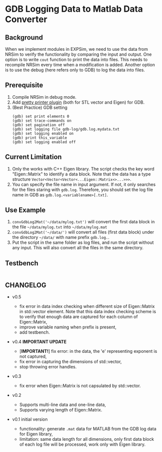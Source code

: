 # GDB Logging Data to Matlab Data Converter

## Background

When we implement modules in EXPSim, we need to use the data from NRSim to verify the functionality by comparing the input and output. One option is to write `cout` function to print the data into files. This needs to recompile NRSim every time when a modification is added. Another option is to use the debug (here refers only to GDB) to log the data into files.

## Prerequisite

1. Compile NRSim in debug mode.
2. Add [pretty printer plugin](https://gitlab.com/libeigen/eigen/-/tree/master/debug/gdb?ref_type=heads) (both for STL vector and Eigen) for GDB.
3. (Best Practice) GDB setting
   ```
   (gdb) set print elements 0
   (gdb) set trace-commands on
   (gdb) set pagination off
   (gdb) set logging file gdb-log/gdb.log.mydata.txt
   (gdb) set logging enabled on
   (gdb) print this_variable
   (gdb) set logging enabled off
   ```

## Current Limitation

1. Only the works with C++ Eigen library. The script checks the key word "Eigen::Matrix" to identify a data block. Note that the data has a type structure `Vector<Vector<Vector<...Eigen::Matrix<>...>>>`.
1. You can specify the file name in input argument. If not, it only searches for the files staring with `gdb.log`. Therefore, you should set the log file name in GDB as `gdb.log.<variablename>[.txt]`.

## Use Example

1. `convGdbLog2Mat('~/data/mylog.txt')` will convert the first data block in the file `~/data/mylog.txt` into `~/data/mylog.mat`
2. `convGdbLog2Mat('~/data/')` will convert all files (first data block) under the directory `~/data/` with name prefix `gdb.log.`.
3. Put the script in the same folder as log files, and run the script without any input. This will also convert all the files in the same directory.

## Testbench

```

```

## CHANGELOG

- v0.5
  - fix error in data index checking when different size of Eigen::Matrix in std::vector element. Note that this data index checking scheme is to verify that enough data are captured for each column of Eigen::Matrix,
  - improve variable naming when prefix is present,
  - add testbench.

- v0.4 **IMPORTANT UPDATE**
  - [**IMPORTANT!**] fix error: in the data, the 'e' representing exponent is not captured,
  - fix error in capturing the dimensions of std::vector,
  - stop throwing error handles.

- v0.3
  - fix error when Eigen::Matrix is not capsulated by std::vector.

- v0.2
  - Supports multi-line data and one-line data,
  - Supports varying length of Eigen::Matrix.

- v0.1 initial version
  - functionality: generate `.mat` data for MATLAB from the GDB log data for Eigen library,
  - limitation: same data length for all dimensions, only first data block of each log file will be processed, work only with Eigen library.
